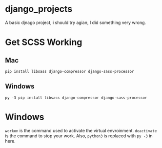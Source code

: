 # django_projects
A basic djnago project, i should try agian, I did something very wrong.

# Get SCSS Working
## Mac

```
pip install libsass django-compressor django-sass-processor
```

## Windows
```
py -3 pip install libsass django-compressor django-sass-processor
```

# Windows
```workon``` is the command used to activate the virtual envroinment.
```deactivate``` is the command to stop your work.
Also, ```python3``` is replaced with ```py -3``` in here.